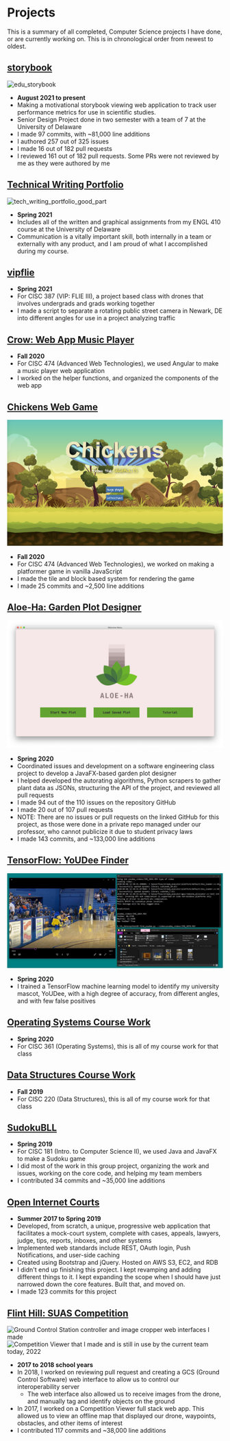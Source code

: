 # Projects

This is a summary of all completed, Computer Science projects I have done, or are currently working on. 
This is in chronological order from newest to oldest.

## [storybook](https://github.com/BITNULLS/storybook)
![edu_storybook](https://user-images.githubusercontent.com/6162516/174634878-6b537af0-ed36-4eef-8795-07065035e485.PNG)

 - **August 2021 to present**
 - Making a motivational storybook viewing web application to track user performance metrics for use in scientific studies.
 - Senior Design Project done in two semester with a team of 7 at the University of Delaware
 - I made 97 commits, with ~81,000 line additions
 - I authored 257 out of 325 issues
 - I made 16 out of 182 pull requests
 - I reviewed 161 out of 182 pull requests. Some PRs were not reviewed by me as they were authored by me

## [Technical Writing Portfolio](https://villemarette.me/ud/engl410/)
![tech_writing_portfolio_good_part](https://user-images.githubusercontent.com/6162516/174635074-f7c64281-7fa5-451b-a080-b5f74a256776.PNG)

 - **Spring 2021**
 - Includes all of the written and graphical assignments from my ENGL 410 course at the University of Delaware
 - Communication is a vitally important skill, both internally in a team or externally with any product, and I am proud of what I accomplished during my course.

## [vipflie](https://github.com/jvillemare/vipflie)
 - **Spring 2021**
 - For CISC 387 (VIP: FLIE III), a project based class with drones that involves undergrads and grads working together
 - I made a script to separate a rotating public street camera in Newark, DE into different angles for use in a project analyzing traffic

## [Crow: Web App Music Player](https://github.com/474-SEGFAULTS/crow)
 - **Fall 2020**
 - For CISC 474 (Advanced Web Technologies), we used Angular to make a music player web application
 - I worked on the helper functions, and organized the components of the web app

## [Chickens Web Game](https://github.com/474-SEGFAULTS/Chickens)
![Landing page of a web game called Chickens](https://github.com/474-SEGFAULTS/Chickens/raw/master/rsc/img/titlescreen.png)

 - **Fall 2020**
 - For CISC 474 (Advanced Web Technologies), we worked on making a platformer game in vanilla JavaScript
 - I made the tile and block based system for rendering the game
 - I made 25 commits and ~2,500 line additions

## [Aloe-Ha: Garden Plot Designer](https://github.com/jvillemare/aloe-ha)
![Initial loading screen of our garden plot designer application](https://github.com/jvillemare/aloe-ha/raw/master/docs/readme-screenshots/screenshot1.png)

 - **Spring 2020**
 - Coordinated issues and development on a software engineering class project to develop a JavaFX-based garden plot designer
 - I helped developed the autorating algorithms, Python scrapers to gather plant data as JSONs, structuring the API of the project, and reviewed all pull requests
 - I made 94 out of the 110 issues on the repository GitHub
 - I made 20 out of 107 pull requests
 - NOTE: There are no issues or pull requests on the linked GitHub for this project, as those were done in a private repo managed under our professor, who cannot publicize it due to student privacy laws 
 - I made 143 commits, and ~133,000 line additions

## [TensorFlow: YoUDee Finder](https://github.com/jvillemare/youdee-finder/)
![University of Delaware mascot laying down](https://github.com/jvillemare/jvillemare.github.io/blob/master/rsc/img/youdee-finder-compressed.jpg?raw=true)
 - **Spring 2020**
 - I trained a TensorFlow machine learning model to identify my university mascot, YoUDee, with a high degree of accuracy, from different angles, and with few false positives

## [Operating Systems Course Work](https://github.com/jvillemare/cisc361-workspace)
 - **Spring 2020**
 - For CISC 361 (Operating Systems), this is all of my course work for that class 

## [Data Structures Course Work](https://github.com/jvillemare/cisc220-workspace)
 - **Fall 2019**
 - For CISC 220 (Data Structures), this is all of my course work for that class

## [SudokuBLL](https://github.com/jvillemare/CISC181-Sudoku)
 - **Spring 2019**
 - For CISC 181 (Intro. to Computer Science II), we used Java and JavaFX to make a Sudoku game
 - I did most of the work in this group project, organizing the work and issues, working on the core code, and helping my team members 
 - I contributed 34 commits and ~35,000 line additions

## [Open Internet Courts](https://open.internetcourts.net/pages/about)
 - **Summer 2017 to Spring 2019**
 - Developed, from scratch, a unique, progressive web application that facilitates a mock-court system, complete with cases, appeals, lawyers, judge, tips, reports, inboxes, and other systems
 - Implemented web standards include REST, OAuth login, Push Notifications, and user-side caching
 - Created using Bootstrap and jQuery. Hosted on AWS S3, EC2, and RDB
 - I didn't end up finishing this project. I kept revamping and adding different things to it. I kept expanding the scope when I should have just narrowed down the core features. Built that, and moved on.
 - I made 123 commits for this project

## [Flint Hill: SUAS Competition](https://github.com/FlintHill/SUAS-Competition)
![Ground Control Station controller and image cropper web interfaces I made](https://user-images.githubusercontent.com/6162516/31674749-92f65216-b330-11e7-8b0b-0481ee51b36b.png)
![Competition Viewer that I made and is still in use by the current team today, 2022](https://cloud.githubusercontent.com/assets/6162516/19312236/8d49cc2a-905f-11e6-884f-e3820de701cf.png)

 - **2017 to 2018 school years**
 - In 2018, I worked on reviewing pull request and creating a GCS (Ground Control Software) web interface to allow us to control our interoperability server
    - The web interface also allowed us to receive images from the drone, and manually tag and identify objects on the ground
 - In 2017, I worked on a Competition Viewer full stack web app. This allowed us to view an offline map that displayed our drone, waypoints, obstacles, and other items of interest
 - I contributed 117 commits and ~38,000 line additions  

